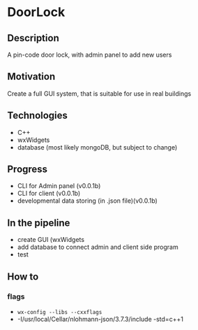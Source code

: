 # DoorLock

## Description
A pin-code door lock, with admin panel to add new users

## Motivation
Create a full GUI system, that is suitable for use in real buildings

## Technologies
- C++
- wxWidgets
- database (most likely mongoDB, but subject to change)

## Progress
- CLI for Admin panel (v0.0.1b)
- CLI for client (v0.0.1b)
- developmental data storing (in .json file)(v0.0.1b)


## In the pipeline
- create GUI (wxWidgets
- add database to connect admin and client side program
- test

## How to
### flags
- `wx-config --libs --cxxflags`
- -I/usr/local/Cellar/nlohmann-json/3.7.3/include -std=c++1


